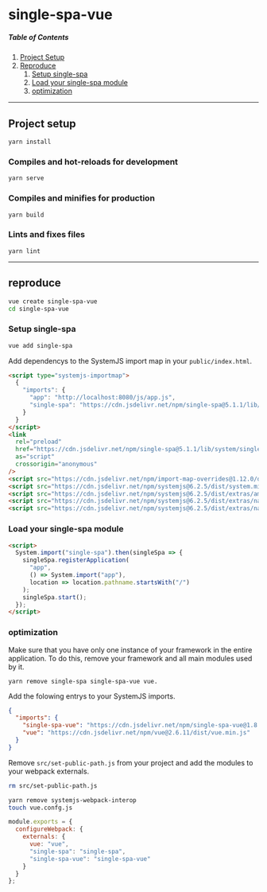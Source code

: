 # single-spa-vue

##### Table of Contents

1. [Project Setup](##project-setup)
1. [Reproduce](##reproduce)
   1. [Setup single-spa](###Setup-single-spa)
   1. [Load your single-spa module](###Load-your-single-spa-module)
   1. [optimization](###optimization)

---

## Project setup

```
yarn install
```

### Compiles and hot-reloads for development

```
yarn serve
```

### Compiles and minifies for production

```
yarn build
```

### Lints and fixes files

```
yarn lint
```

---

## reproduce

```sh
vue create single-spa-vue
cd single-spa-vue
```

### Setup single-spa

```sh
vue add single-spa
```

Add dependencys to the SystemJS import map in your `public/index.html`.

```html
<script type="systemjs-importmap">
  {
    "imports": {
      "app": "http://localhost:8080/js/app.js",
      "single-spa": "https://cdn.jsdelivr.net/npm/single-spa@5.1.1/lib/system/single-spa.min.js"
    }
  }
</script>
<link
  rel="preload"
  href="https://cdn.jsdelivr.net/npm/single-spa@5.1.1/lib/system/single-spa.min.js"
  as="script"
  crossorigin="anonymous"
/>
<script src="https://cdn.jsdelivr.net/npm/import-map-overrides@1.12.0/dist/import-map-overrides.min.js"></script>
<script src="https://cdn.jsdelivr.net/npm/systemjs@6.2.5/dist/system.min.js"></script>
<script src="https://cdn.jsdelivr.net/npm/systemjs@6.2.5/dist/extras/amd.min.js"></script>
<script src="https://cdn.jsdelivr.net/npm/systemjs@6.2.5/dist/extras/named-exports.min.js"></script>
<script src="https://cdn.jsdelivr.net/npm/systemjs@6.2.5/dist/extras/named-register.min.js"></script>
```

### Load your single-spa module

```html
<script>
  System.import("single-spa").then(singleSpa => {
    singleSpa.registerApplication(
      "app",
      () => System.import("app"),
      location => location.pathname.startsWith("/")
    );
    singleSpa.start();
  });
</script>
```

### optimization

Make sure that you have only one instance of your framework in the entire application. To do this, remove your framework and all main modules used by it.

```shell
yarn remove single-spa single-spa-vue vue.
```

Add the folowing entrys to your SystemJS imports.

```json
{
  "imports": {
    "single-spa-vue": "https://cdn.jsdelivr.net/npm/single-spa-vue@1.8.2/lib/single-spa-vue.min.js",
    "vue": "https://cdn.jsdelivr.net/npm/vue@2.6.11/dist/vue.min.js"
  }
}
```

Remove `src/set-public-path.js` from your project and add the modules to your webpack externals.

```sh
rm src/set-public-path.js
```

```sh
yarn remove systemjs-webpack-interop
touch vue.confg.js
```

```js
module.exports = {
  configureWebpack: {
    externals: {
      vue: "vue",
      "single-spa": "single-spa",
      "single-spa-vue": "single-spa-vue"
    }
  }
};
```
